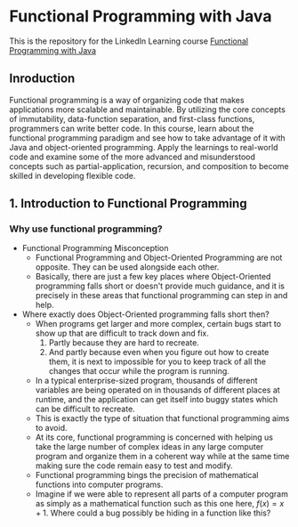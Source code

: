 # Functional Programming with Java
This is the repository for the LinkedIn Learning course [Functional Programming with Java](https://www.linkedin.com/learning/functional-programming-with-java)

## Inroduction
Functional programming is a way of organizing code that makes applications more scalable and maintainable. By utilizing the core concepts of immutability, data-function separation, and first-class functions, programmers can write better code. In this course, learn about the functional programming paradigm and see how to take advantage of it with Java and object-oriented programming. Apply the learnings to real-world code and examine some of the more advanced and misunderstood concepts such as partial-application, recursion, and composition to become skilled in developing flexible code.

## 1. Introduction to Functional Programming
### Why use functional programming?
* Functional Programming Misconception
    * Functional Programming and Object-Oriented Programming are not opposite. They can be used alongside each other.
    * Basically, there are just a few key places where Object-Oriented programming falls short or doesn't provide much guidance, and it is precisely in these areas that functional programming can step in and help.
* Where exactly does Object-Oriented programming falls short then?
    * When programs get larger and more complex, certain bugs start to show up that are difficult to track down and fix. 
        1. Partly because they are hard to recreate. 
        2. And partly because even when you figure out how to create them, it is next to impossible for you to keep track of all the changes that occur while the program is running.
    * In a typical enterprise-sized program, thousands of different variables are being operated on in thousands of different places at runtime, and the application can get itself into buggy states which can be difficult to recreate.
    * This is exactly the type of situation that functional programming aims to avoid.
    * At its core, functional programming is concerned with helping us take the large number of complex ideas in any large computer program and organize them in a coherent way while at the same time making sure the code remain easy to test and modify.
    * Functional programming bings the precision of mathematical functions into computer programs. 
    * Imagine if we were able to represent all parts of a computer program as simply as a mathematical function such as this one here, $f(x) = x + 1$. Where could a bug possibly be hiding in a function like this? 